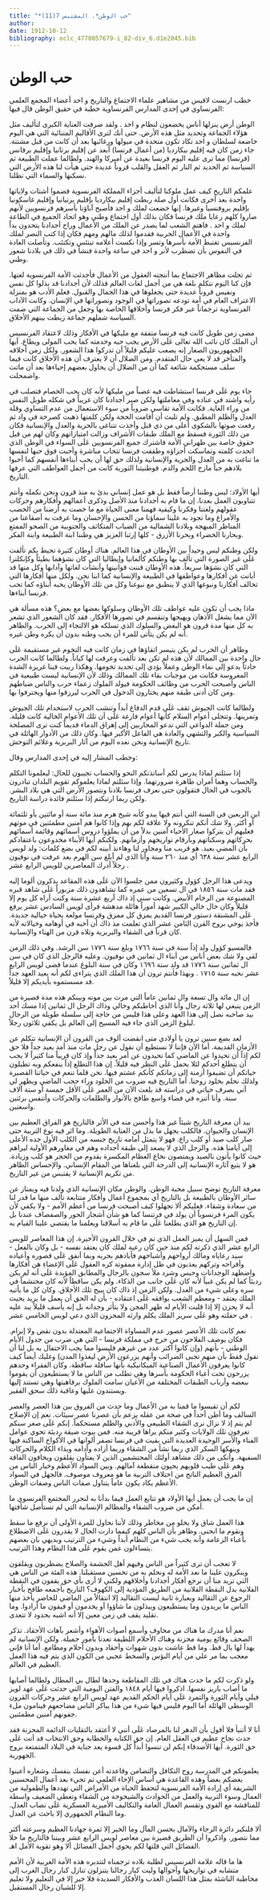 ```yaml
---
title: "*حب الوطن*. المقتبس 7(11)"
author: 
date: 1912-10-12
bibliography: oclc_4770057679-i_82-div_6.d1e2045.bib
---
```




#  حب الوطن 


 خطب  ارنست لافيس  من مشاهير علماء الاجتماع والتاريخ و  احد  أعضاء المجمع العلمي الفرنساوي في  إحدى  المدارس الفرنساوية خطبة في حقيق الوطن قال فيها: 

 الوطن أرض ينزلها أناس يخضعون لنظام و  احد  . ولقد صرفت العناية الكبرى لتأليف مثل هؤلاء الجماعة وتحديد مثل هذه الأرض. حتى أنك لترى الأقاليم المتنائية التي هي اليوم خاضعة لسلطان و  احد  تكاد تكون متحدة في ميولها ورغائبها بعد أن كانت من قبل مشتتة. جاء زمن كان فيه إقليم بيكارديا (من أعمال فرنسا) أبعد عن إقليم برتانيا وإقليم برفانس (فرنسا) مما ترى عليه اليوم فرنسا بعيدة عن أميركا والهند. ولطالما عملت الطبيعة ثم السياسة ثم الحديد ثم النار ثم العقل والقلب قروناً عديدة حتى هيأت لنا هذه الأرض التي نسكنها والسماء التي تظلنا. 

 علمكم التاريخ كيف عمل ملوكنا لتأليف أجزاء المملكة الفرنسوية فضموا أشتات ولاياتها واحدة بعد أخرى فكانت أول صلة ربطت إقليم بيكارديا بإقليم برتيانيا وإقليم غاسكونيا بإقليم بروفنسيا وغيرها. إنها خضعت لملك و  احد  فأصبح آباؤنا بأسرهم فرنسويين لأنهم صاروا كلهم رعايا ملك فرنسا فكان بذلك أول اجتماع وطني وهو اتحاد الجميع في الطاعة لملك و  احد  . فاهتم الشعب لما يصدر عن الملك من الأعمال وراح أجدادنا يتحدون يداً واحدة في الأعمال الحربية فقدموا لذلك مالهم ومهم فكان إذا كتب النصر لملك الفرنسيس تغتبط الأمة بأسرها وتسر وإذا نكست أعلامه تبتئس وتكتئب. وتأصلت العادة في النفوس بأن تضطرب لأنر و  احد  في ساعة واحدة فنشأ في ذلك في بلادنا شعور وطني. 

 ثم تجلت مظاهر الاجتماع بما أنتجته العقول من الأعمال فأحدثت الأمة الفرنسوية لغتها. فإن كنا اليوم نتكلم بلغة هي من أجمل لغات العالم فذلك لأن أجدادنا قد بذلوا كل نفس ونفيس قروناً عديدة حتى يجعلوها في هذا الجمال والقبول. فعلم الأدب هو بمنزلة الاعتراف العام في أمة تودعه تصوراتها في الوجود وتصوراتها في الإنسان. وكانت الآداب الفرنساوية ترجماناً عبر فكر فرنسا وأخلاقها الخاصة بها وجعل من الجماعة التي ضمت السياسة شملهم جماعة زبطت بينهم الأخلاق. 

 مضى زمن طويل كانت فيه فرنسا متفقة مع مليكها في الأفكار وذلك لاعتقاد الفرنسيس أن الملك كان نائب الله تعالى عَلَى الأرض يجب حيه وخدمته كما يحب المولى ويطاع.   أيها الجمهوريون الصغار إنه يصعب عليكم قليلاً أن تدركوا هذا الشعور. ولكل زمن أخلاقه والمتأخر قد لا يعي حال المتقدم. ومن الضلال أن لا يعترف أن هذه الأخلاق كانت فيما سلف مستحكمة شائعة كما أن من الضلال أن يحاول بعضهم إحياءها بعد أن ماتت واضمحلت. 

 جاء يوم عَلَى فرنسا استشاطت فيه غضباً من مليكها لأنه كان يحب الخصام فتصلب في رأيه واشتد في عناده وفي معاملتها ولكن صبر أجدادنا كان غريباً في شكله طويل النفس من وراء الغاية. فكانت الأمة تقاسي ضروباً من سوء الاستعمال من عدم التساوي وقلة العدل والظلم المطبق. ولم تلبث أن أقامت الحجة ولكن كلمتها ذهبت كصرخة في واد ثم رفعت صوتها بالشكوى أعلى من ذي قبل وأخذت تتناغى بالحرية والعدل والإنسانية فكان من ذلك الثورة فسقط مع الملك طبقات الأشراف وزالت امتيازاتهم وكان لهم من قبل حقوق خاصة بين ظهراني الأمة فاشترك جميع الفرنسويين عَلَى السواء في الوطن الذي اتحدت كلمته وتماسكت أجزاؤه وطفقت فرنسا تتحاب مباشرة وأحبت فوق حبها لنفسها ما تناغت به من العدل والحرية والإنسانية ولذلك حق لها أن يحب أبناءها أنفسهم كما أحبوا بلادهم حباً مازج اللحم والدم. فوطنيتنا الثورية كانت من أجمل العواطف التي عرفها التاريخ. 

 أيها الأولاد: ليس وطننا أرضاً فقط بل هو عمل إنساني بدئ به منذ قرون ونحن نكمله وأنتم تتناوبون العمل بعدنا. إن ما قام به أجدادنا منذ الأصل وذكرى أعمالهم وأفكارهم وحركات عقولهم ولغتنا وفكرنا وكيفية فهمنا معنى الحياة مع ما خصت به أرضنا من الخصب والأمراع وما تجود به علينا سماؤنا من الحسن والإحسان وما عرفت به أصقاعنا من المناظر المبهجة وبلادنا الشمالية من الضباب المتكاثف والجنوبية من الصحو الممتع وبحارنا الخضراء وبحرنا الأزرق - كلها إرثنا العزيز هي وطننا ابنة الطبيعة وابنة الفكر. 

 ولكن وطنكم ليس وحيداً بين الأوطان في هذا العالم. هناك أوطان كثيرة تحيط بكم تألفت عَلَى غير الصورة التي تألف بها وطنكم كألمانيا وإيطاليا التي كان نشؤهما بطيئاً وكإنكلترا التي كان نشؤها سريعاً. هذه الأوطان قننت قوانينها وأنشأت لغاتها وآدابها وكل منها قد أبانت عن أفكارها وعواطفها في الطبيعة والإنسانية كما ابنا نحن. ولكل منها أفكارها التي تخالف أفكارنا ونبوغها الذي لا ينطبق مع نبوغنا وكل من تلك الأوطان يحبه أبناؤه كما   تحب فرنسا أبناءها. 

 ماذا يجب أن تكون عليه عواطف تلك الأوطان وسلوكها بعضها مع بعض؟ هذه مسألة هي الآن مما يشغل الأذهان ويهيجها وتنقسم في تصورها الأفكار. فقد كان الشعور الذي تشعر به كل منها مدة قرون هو البغض والسلوك الذي تسلكه هو الالتجاء إلى الحرب. والظاهر أنه لم يكن يتأتى للمرء أن يحب وطنه بدون أن يكره وطن غيره. 

 وظاهر أن الحرب لم يكن يتيسر اتقاؤها في زمان كانت فيه التخوم غير مستقيمة عَلَى حال واحدة بين الممالك لأن هذه لم تكن بعد تألفت وعرفت لها كياناً. ولطالما كانت الحرب حادثاً يدعو إلى نماء الوطن وعملاً يؤدي إلى تحديد تخومها. وهكذا ربيت فينا غريزة الشدة المغروسة فكانت من موجبات بقاء تلك الممالك وذلك لأن الإنسانية ليست طبيعية في الناس وأصبحت الحرب من وظائف الحكومة فيولد الملوك زعماء حرب والناس ضباطهم ومن كان أدنى طبقة منهم يختارون الدخول في الحرب ليرزقوا منها ويحترفوا بها. 

 ولطالما كانت الجيوش تقف عَلَى قدم الدفاع أبداً وتنشب الحرب لاستخدام تلك الجيوش وتمرينها. وتتجلى أعوام السلام كأنها أعوام فارغة عَلَى أن تلك الأعوام الخالية كانت قليلة. ومن جملة الدواعي التي تدعو المحاربين إلى إهراق الدماء قديماً كنت ترى المصلحة السياسية والكبر والتشهي والعادة هي الفاعل الأكبر فيها. وكان ذلك من الأدوار الهائلة في تاريخ الإنسانية ونحن نعده اليوم من آثار البربرية وعلائم التوحش. 

 وخطب المشار إليه في  إحدى  المدارس وقال: 

 إذا سئلتم لماذا يدرس لكم أساتذتكم النحو والحساب تجيبون للحال: ليعلمونا التكلم والحساب وهما أمران ظاهرة ضرورتهما. وإذا سئلتم لماذا يعلموكم تقويم البلدان تبادرون بالجوب في الحال فتقولون حتى نعرف فرنسا بلادنا ونتصور الأرض التي هي بلاد البشر. ولكن ربما ارتبكتم إذا سئلتم فائدة دراسة التاريخ. 

 ابن الربعين في السنة التي أنتم فيها يبدو كأنه شيخ هرم منذ  مائة  سنة أو  مائتين  يأو  ثلثمائة  أو أكثر. ولا شك أنكم تنكرونه ولا علاقة لكم بهم وإذا كانوا هم آمنين مطمئنين في موتهم فعليهم أن يتركوا صغار الأحياء آمنين بدلاً من أن يملؤوا دروس أسمائهم وقائمة أسمائهم بحركاتهم وسكناتهم وبأرقام تواريخهم وأزمانهم.   ولكنكم أيها الأبناء مخدوعون باعتقادكم بأن المضي بعيد. هو قريب منا ومجاور لنا وهاءنذ أبينه لكم في بضع كلمات: ولد لويس الرابع  عشر  سنة  ٦٣٨  أي منذ  ٢٦٠  سنة وأنا الذي لم أبلغ سن الهرم بعد عرفت في نوفيون رجلاً أدرك المعاصرين للويس الرابع  عشر  . 

 ويدعى هذا الرجل كؤول وكثيرون ممن جلسوا الآن عَلَى هذه المقاعد يذكرون ألوما إليه فقد مات سنة  ١٨٥٦  في ال  تسعين  من عمره كما تشاهدون ذلك مزبوراً عَلَى شاهد قبره المصنوعة من الرخام الأبيض. وكانت سني إذ ذاك  أربع  عشرة  سنة وكنت أراه كل يوم إلا قليلاً وكان خال خالي الكبير شهد أموراً هائلة مدهشة فرأى لويس السادس  عشر  يرفع عَلَى المشنقة دستور فرنسا القديم يمزق كل ممزق وفرنسا مولعة بحياة خيالية جديدة. فأخذ يوحي بروح القرن الثامن  عشر  الذي تعلمت مذ ذاك أن أحبه في أوهامه وخيالاته لأنه كان قرناً في الشقاء والبربرية وتلاه قرن من الهناء والإنسانية. 

 فالمسيو كؤول ولد إذاً سنة في سنة  ١٧٦٦  وبلغ سنة  ١٧٧٦  سن الرشد. وفي ذلك الزمن لقي ولا شك بعض أناس من أبناء ال  ثمانين  في نوفيون. وعليه فالرجل الذي كان في سن ال  ثمانين  سنة  ١٧٧٦  قد ولد سنة  ١٦٩٦  وكان في سنة البلوغ عندما قضى لويس الرابع  عشر  نحبه سنة  ١٧١٥  . وبهذا فأنتم ترون أن هذا الملك الذي يتراءى لكم أنه بعيد العهد جداً قد مسستموه بأيديكم إلا قليلاً. 

 إن ال  مائة  وال  تسعة  وال  ثمانين  عاماً التي مرت بين موته وبينكم هذه مدة قصيرة من الزمن ينبغي لها  ثلاثة  رجال وأنا الذي أخاطبكم وخالي وذاك الرجل ال  ثمانين  إذا مسك  أحد  بيد صاحبه نصل إلى هذا العهد وعلى هذا فليس من حاجة إلى سلسلة طويلة من الرجال لبلوغ الزمن الذي جاء فيه المسيح إلى العالم بل يكفي  ثلاثون  رجلاً. 

 لعد بضع سنين ترون يا أولادي متى انقضت ألوف من القرون أن الإنسانية تتكلم عن الأزمان القديمة. أما الآن فإننا لا نستطيع أن نقول عن رجل مات منذ أمد بعيد جداً فلا حق لكم إذاً أن تحيدوا عن الماضي كما تحيدون عن أمر بعيد جداً وإذ كان قريباً منا كثيراً لا يجب أن يتطلع أحدكم لئلا يحمل عَلَى النظر فيه قليلاً. إن هذا التطلع إذاً ينفعكم وبه تطيلون حياتكم أن تضيفوا أزمنة إلى زمانكم كأنكم عشتم فيها. نحن قلما تنعم في حياتنا القصيرة ولذلك نحلم بخلود روحنا. أما التاريخ فيه ضروب من الخلود وراء حجب   الماضي ويظهر لي أني بصرف حياتي في دراسته قد بلغت الآن من العمر عَلَى الأقل  خمسة  أو  ستة آلاف  سنة. وأنا أتنزه في فضاء واسع طافح بالأنوار والظلمات والحركات وأتنفس برئتين واسعتين. 

 بيد أن معرفة التاريخ شيئاً غير هذا وأحسن منه في الأثر فالتاريخ هو الفراق العظيم بين الإنسان والحيوان. فالكلب يجهل ما بذل من العناية الطويلة. وما اثر فيه نوع التربية حتى صار كلب صيد أو كلب راع. فهو لا يتمثل أمامه تاريخ جنسه من الكلب الأول جده الأعلى إلى أيامنا هذه. والرجل الذي لا يصعد إلى طبقة أجداده وهم في مغاورهم الأولية ليراهم حيث كانوا يأتون بالصيد ويمتصون نخاع العظام المكسرة بقدوم من الحجر هو كلب وزيادة. هو لا يتبع آثاره الإنسانية إلى الدرجة التي بلغناها من المقام الإنساني. والإحساس الظاهر من تكريم الإنسانية لا يقتبس من غير التاريخ. 

 معرفة التاريخ توضح سبيل محبة الوطن. والوطن مكان الإنسانية الذي ولدنا فيه ويمتاز عن سائر الأوطان بالطبيعة بل بالتاريخ أي بمجموع أعمال وأفكار متتابعة تألف منها ما قدر لنا من سعادة وشقاء. فعليكم ألا تجهلوا كيف أصبحت فرنسا من أعظم الأمم - ولا يكفي لأن يكون المرء فرنسوياً أن يولد في فرتنسا كما هو شأن أشجار الحور والصفصاف عندنا بل إن التاريخ هو الذي يطلعنا عَلَى ما قام به أسلافنا ويعلمنا ما يقتضي علينا القيام به. 

 فمن السهل أن يميز العمل الذي تم في خلال القرون الأخيرة. إن هذا المعاصر للويس الرابع  عشر  الذي ذكرته لكم منذ حين كان رعية لملك كان يعتقد نفسه - بل وكان بالفعل - سيد رعاياه ومالك أرواحهم وأشباحهم فأبادهم بحربه وبما أنفق عَلَى قصوره وأعياده وأفراحه وتركهم يعذبون في ظل إدارة ممقوتة كره العقول عَلَى الإغضاءِ هن أفكارها واضطهد الوجدانات وحبس وشرد ملأ سجون بالرجال والمطابق المؤبدة عَلَى أنه لم يكن رديئاً كما لم يكن غبياً لأنه كان عَلَى جانب من الذكاء. ولم يكن ساقطاً لأنه كان محتشماً في سره وعلى شيء من العدل. ولكن الزمن إذ ذاك كان يبيح تلك الأخلاق. وكان كل ما يأتيه الملك يعتقد - ومعظم الشعب يوافقه عَلَى اعتقاده - بأن له الحق أن يعمل ما يريد بحيث أنه لا يحزن إلا إذا قلبت الأيام له ظهر المجن ولا يتأثر وجدانه بل إنه يأسف قليلاً يبد   عليه في حفلته وهو عَلَى سرير الملك يكلم وارثه المحزون الذي دعي لويس الخامس  عشر  . 

 نعم كانت تلك الأعصر عصور عدم المساواة الاجتماعية المعتدلة بدون نقض ولا إبرام. فكان يوصف الفلاحون من حرج في مملكة فرنسا - التي هي ضرب من جدول الأيام الوطني - بأنهم (وإن كانوا أكثر عدد من غيرهم فليسوا مما يجب الاحتفال به بل لنا أن نقول فقط بأن منهم تجبى الضرائب وأنهم يزرعون الأرض ليغذوا المدن) وغليك أيضاً كيف كانوا يعرفون الأعمال الصناعية الميكانيكية بأنها سافلة ساقطة. وكان الفقراء وحدهم يزرحون تحت أعباء الحكومة بأسرها وهي تطلب من الناس ما لا يستطيعون أن يقوموا ببعضه وأرباب الطبقات المختلفة من الأعيان سامت الملوك برفاهيتها وهي تستند إليها ويستندون عليها وعاقبة ذلك سحق الفقير. 

 لكم أن تقيسوا ما قمنا به من الأعمال وما حدث من الفروق بين هذا العصر والعصر السالف وما أظن أحداً في صحة من عقله يزعم بأن عصرنا عصر سيئات. نعم إن الإصلاح لم يتم إذ لا نزال نرى الشقاء الطبيعي والأدبي والظلم مستحكماً. إنكم عَلَى صغر سنكم تعرفون تلك الولايات وكثير منكم يراها قريبة منه. فمن بيوت ضيقة رديئة تحوي عوامل الفناء والأسر الوحيدة العديدة التي بقيت في فرنسا تصفر ألوانها في الأكواخ الساكنة فيها وينهكها السكر الذي ربما نشأ من الشقاء وربما أزاده وأدامه وبذاء الكلام والحركات السفيهة. وأنكى من ذلك مشاهد أولئك المحتشمين الذين لا يفتأون يقلقون ويخافون الفاقة وهم عَلَى طيب قلوبهم يحيون منقطعة آمالهم. وبين السواد الأعظم وخيار الناس من الفرق العظيم الناتج من اختلاف التربية ما هو معروف موصوف. فالجهل في السواد الأعظم يكاد يكون عاماً يتناول صفات الناس وصفات الوطن. 

 إن ما يجب أن يعمل أيها الأولاد هو تتابع العمل فيما بدأنا به لنحرر المجتمع الفرنسوي ما أمكن من ضروب الشقاء والمظالم الإنسانية التي لم تستأصل شأفتها. 

 هذا العمل شاق ولا يخلو من مخاطر وذلك لأننا نحاول للمرة الأولى أن نرفع ما سقط ونقوم ما انحنى. وظاهر بأن الناس كلهم كيفما دارت الحال لا يقدرون عَلَى الاضطلاع بأعباء الزعامة وأنه يجب شيء من النظام أبداً وشيء من الترتيب وبديهي بان بعضهم   يتساءلون عمن يقوم عَلَى هذا النظام وهذا الترتيب. 

 لا تعجب أن ترى كثيراً من الناس وفيهم أهل الحشمة والصلاح يضطربون ويقلقون وينكرون علينا ما نعد الأمة له ونحلم به من تحسين مستقبلنا. هذه الفئة من الناس هي التي تريد منا أن نرجع أفكار أجدادنا وأخلاقهم ولكني لا أرى بأي حق يقفون في النقطة الفلانية بدل النقطة الفلانية من الطريق المؤدية إلى الكهوف؟ التاريخ بأجمعه طافح بأخبار الرجوع عن التقاليد وبعبارة ثانية ليست التقاليد إلا انتقالاً من الماضي للحاضر يأخذ منها الناس ما يريدون وما يستطيعون ويبذلون ما شاؤوا أو يخدمون أو فيقون ما أرادوا. وما تقليد يقف في زمن معين إلا أنه اشبه بحدود لا تتعدى. 

 نعم أنا مدرك ما هناك من مخاوف وأسمع أصوات الأهواء وأشعر بآهات الأحقاد. تذكر الصحف وقائع يومية محزنة وهناك الأحلام اللطيفة تعدنا بأمور جميلة. ولكن الإنسانية لم يهدأ لها بال قط. وما قط عاشت بدون شهوات وأحقاد وبدون أحلام ومطامع. أما أنا فإني معجب بما مر علي من أيام البؤس والسخط عجبي من الكون الذي يتم فيه هذا العمل العظيم في العالم. 

 ولو ذكرت لكم ما حدث هناك في تلك المقاطعة وحدها لطال بي المطال ولطالما أصابها ما أصاب باريز نفسها. اذكروا فيها أيام  ١٨٤٨  والفتن اليومية التي حدثت عَلَى عهد لويز فيلي وأيام الثورة والتمرد عَلَى أيام الحكم القديم عهد لويس الرابع  عشر  وحركات القرون الوسطى الهائلة أما اليوم فليس فيها شيء من هذا يباكر الناس مضاجعهم فينامون ملء جفونهم آمنين مطمئنين. 

 أنا لا أتنبأ فلا أقول بأن الدهر لنا بالمرصاد عَلَى أنني لا أعتقد بالتقلبات الدائمة المحزنة فقد حدث نجاح عظيم في العقل العام. إن حق الكتابة والخطابة وحق الانتخاب قد أتت عَلَى حق الثورة. أيها الأصدقاء إنكم لن تنسوا أبداً كل قسوة يعد جناية في البلاد المتمتعة بروج الجهورية. 

 يعلمونكم في المدرسة روح التكافل والتضامن وقاعدته أعن نفسك بنفسك وشعاره أعينوا بعضكم بعضاً وهذه القاعدة هي أساس الإخاء العلمي ثم تجيء بعد أعمال المحسنين الشريفة أي إرادة الأمة الفرنسوية لتحفظ الحياة من الأمراض التي تهددها والطفولية من   العمال وسوء التربية والعمل من الحوادث والشيخوخة من الشقاء وتعطي الضعيف واسطة للمناقشة مع القوي وتقسم العمال العامة والتكاليف الأميرية العسكرية عَلَى نصاب العدل. وما النظام الجمهوري إلا باحث عن العدل. 

 ألا فلنكبر دائرة الرجاء والآمال بحسن المآل وما الخير إلا ثمرة جهادنا العظيم وسرعته أكثر مما نتصور. واذكروا أن الطريق قصيرة بين معاصر لويس الرابع  عشر  وبيننا فالتاريخ ما خلا الفضائل التي قلتها لكم يحوي أجمل الفضائل ألا وهو تقوية الأمل اهـ. 

 ها ما قاله علامة الفرنسيس لطلبة بلاده ترجمناه لتتدبره هذه الأمة العربية لأن الأمم متشابه في تواريخها وأحوالها وليت كبار رجالنا يتنزلون تنازل كبار رجال الغرب إلى مخاطبة الناشئة بمثل هذا اللسان العذب والأفكار السديدة فلا خير إلا في التعليم ولا تعليم إلا للشبان رجال المستقبل. 
